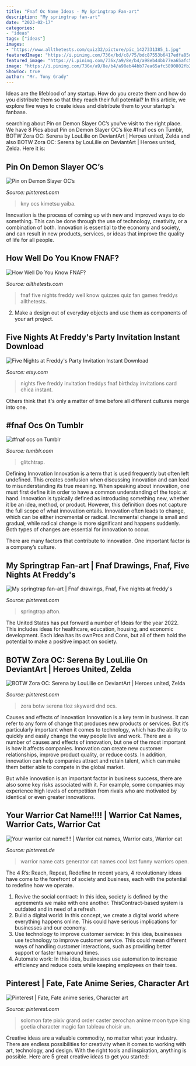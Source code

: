 ```yaml
---
title: "Fnaf Oc Name Ideas - My Springtrap Fan-art"
description: "My springtrap fan-art"
date: "2023-02-17"
categories:
- "ideas"
tags: ["ideas"]
images:
- "https://www.allthetests.com/quiz32/picture/pic_1427331385_1.jpg"
featuredImage: "https://i.pinimg.com/736x/bd/c8/75/bdc87553b6417edfa85db38e21ecd92f.jpg"
featured_image: "https://i.pinimg.com/736x/a9/8e/b4/a98eb44bb77ea65afc5890802fb24908.jpg"
image: "https://i.pinimg.com/736x/a9/8e/b4/a98eb44bb77ea65afc5890802fb24908.jpg"
ShowToc: true
author: "Mr. Tony Grady"
---
```



Ideas are the lifeblood of any startup. How do you create them and how do you distribute them so that they reach their full potential? In this article, we explore five ways to create ideas and distribute them to your startup's fanbase.

	

		
searching about Pin on Demon Slayer OC’s you've visit to the right place. We have 8 Pics about Pin on Demon Slayer OC’s like #fnaf ocs on Tumblr, BOTW Zora OC: Serena by LouLilie on DeviantArt | Heroes united, Zelda and also BOTW Zora OC: Serena by LouLilie on DeviantArt | Heroes united, Zelda. Here it is:
		
    
## Pin On Demon Slayer OC’s

<img loading=lazy src="https://i.pinimg.com/736x/5f/a6/f8/5fa6f88cdffacbe2daf10af839ffadfe.jpg" onerror="this.onerror=null;this.src='https://tse3.mm.bing.net/th?id=OIP.mfMYqFJ5aC_x-JMS2Oni-wHaHa&amp;pid=15.1';" alt="Pin on Demon Slayer OC’s">

_Source: pinterest.com_

>kny ocs kimetsu yaiba. 

	

Innovation is the process of coming up with new and improved ways to do something. This can be done through the use of technology, creativity, or a combination of both. Innovation is essential to the economy and society, and can result in new products, services, or ideas that improve the quality of life for all people.

    
## How Well Do You Know FNAF?

<img loading=lazy src="https://www.allthetests.com/quiz32/picture/pic_1427331385_1.jpg" onerror="this.onerror=null;this.src='https://tse3.mm.bing.net/th?id=OIP.NNYUITwWta2_7zKrhJv_oQHaFj&amp;pid=15.1';" alt="How Well Do You Know FNAF?">

_Source: allthetests.com_

>fnaf five nights freddy well know quizzes quiz fan games freddys allthetests. 

	

2. Make a design out of everyday objects and use them as components of your art project.

    
## Five Nights At Freddy&#039;s Party Invitation Instant Download

<img loading=lazy src="https://img1.etsystatic.com/061/0/11163374/il_570xN.780125777_1ec2.jpg" onerror="this.onerror=null;this.src='https://tse2.mm.bing.net/th?id=OIP.H9hcb2l9qRoEhJ3a0L5hnAHaKk&amp;pid=15.1';" alt="Five Nights at Freddy&#039;s Party Invitation Instant Download">

_Source: etsy.com_

>nights five freddy invitation freddys fnaf birthday invitations card chica instant. 

	

Others think that it's only a matter of time before all different cultures merge into one.

    
## #fnaf Ocs On Tumblr

<img loading=lazy src="https://64.media.tumblr.com/98d7d2abe8e85ca6368a0ca99f96bd4a/93a7ab30e3cb1824-b0/s1280x1920/92d83bde45136bfae0a89c88e9bd540d1e9dde1a.png" onerror="this.onerror=null;this.src='https://tse1.mm.bing.net/th?id=OIP.EMjl2IOI7ortREnkOaBR8gHaIa&amp;pid=15.1';" alt="#fnaf ocs on Tumblr">

_Source: tumblr.com_

>glitchtrap. 

	

Defining Innovation
Innovation is a term that is used frequently but often left undefined. This creates confusion when discussing innovation and can lead to misunderstanding its true meaning. When speaking about innovation, one must first define it in order to have a common understanding of the topic at hand.
Innovation is typically defined as introducing something new, whether it be an idea, method, or product. However, this definition does not capture the full scope of what innovation entails. Innovation often leads to change, which can be either incremental or radical. Incremental change is small and gradual, while radical change is more significant and happens suddenly. Both types of changes are essential for innovation to occur.

There are many factors that contribute to innovation. One important factor is a company’s culture.

    
## My Springtrap Fan-art | Fnaf Drawings, Fnaf, Five Nights At Freddy&#039;s

<img loading=lazy src="https://i.pinimg.com/736x/ca/b8/5e/cab85e611fcc2f2171cf8f92266d14f7.jpg" onerror="this.onerror=null;this.src='https://tse1.mm.bing.net/th?id=OIP.Mte-QaWjPV2l2bRMy4TtsgHaHa&amp;pid=15.1';" alt="My springtrap fan-art | Fnaf drawings, Fnaf, Five nights at freddy&#039;s">

_Source: pinterest.com_

>springtrap afton. 

	

The United States has put forward a number of Ideas for the year 2022. This includes ideas for healthcare, education, housing, and economic development. Each idea has its ownPros and Cons, but all of them hold the potential to make a positive impact on society.

    
## BOTW Zora OC: Serena By LouLilie On DeviantArt | Heroes United, Zelda

<img loading=lazy src="https://i.pinimg.com/736x/a9/8e/b4/a98eb44bb77ea65afc5890802fb24908.jpg" onerror="this.onerror=null;this.src='https://tse1.mm.bing.net/th?id=OIP.XNVfmE6hsmmC_sEiSmBVuAHaK0&amp;pid=15.1';" alt="BOTW Zora OC: Serena by LouLilie on DeviantArt | Heroes united, Zelda">

_Source: pinterest.com_

>zora botw serena tloz skyward dnd ocs. 

	

Causes and effects of innovation
Innovation is a key term in business. It can refer to any form of change that produces new products or services. But it’s particularly important when it comes to technology, which has the ability to quickly and easily change the way people live and work.
There are a number of causes and effects of innovation, but one of the most important is how it affects companies. Innovation can create new customer relationships, improve product quality, or reduce costs. In addition, innovation can help companies attract and retain talent, which can make them better able to compete in the global market.

But while innovation is an important factor in business success, there are also some key risks associated with it. For example, some companies may experience high levels of competition from rivals who are motivated by identical or even greater innovations.

    
## Your Warrior Cat Name!!!! | Warrior Cat Names, Warrior Cats, Warrior Cat

<img loading=lazy src="https://i.pinimg.com/736x/a4/d3/ce/a4d3cecde842dd228a96f0fe70e7df50.jpg" onerror="this.onerror=null;this.src='https://tse2.mm.bing.net/th?id=OIP.fbZ5kqEnMdPVSjjCqEBjJAHaNK&amp;pid=15.1';" alt="Your warrior cat name!!!! | Warrior cat names, Warrior cats, Warrior cat">

_Source: pinterest.de_

>warrior name cats generator cat names cool last funny warriors open. 

	

The 4 R’s: Reach, Repeat, Redefine
In recent years, 4 revolutionary ideas have come to the forefront of society and business, each with the potential to redefine how we operate.
1. Revive the social contract: In this idea, society is defined by the agreements we make with one another. ThisContract-based system is outdated and in need of a refresh.
2. Build a digital world: In this concept, we create a digital world where everything happens online. This could have serious implications for businesses and our economy.
3. Use technology to improve customer service: In this idea, businesses use technology to improve customer service. This could mean different ways of handling customer interactions, such as providing better support or faster turnaround times. 
4. Automate work: In this idea, businesses use automation to increase efficiency and reduce costs while keeping employees on their toes.

    
## Pinterest | Fate, Fate Anime Series, Character Art

<img loading=lazy src="https://i.pinimg.com/736x/bd/c8/75/bdc87553b6417edfa85db38e21ecd92f.jpg" onerror="this.onerror=null;this.src='https://tse2.mm.bing.net/th?id=OIP.d1TnsYBplLHhXMAqZDi0CwHaI4&amp;pid=15.1';" alt="Pinterest | Fate, Fate anime series, Character art">

_Source: pinterest.com_

>solomon fate pixiv grand order caster zerochan anime moon type king goetia character magic fan tableau choisir un. 

	

Creative ideas are a valuable commodity, no matter what your industry. There are endless possibilities for creativity when it comes to working with art, technology, and design. With the right tools and inspiration, anything is possible. Here are 5 great creative ideas to get you started: 

